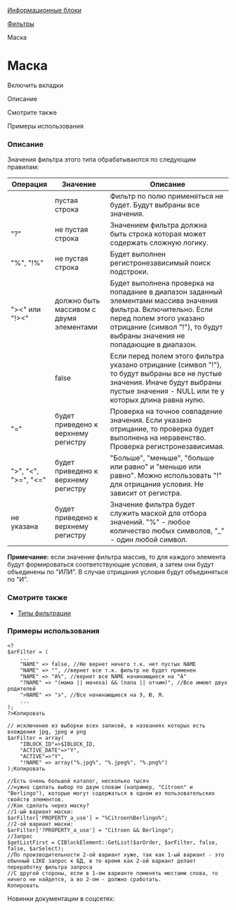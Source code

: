 [Информационные блоки](/api_help/iblock/index.php)

[Фильтры](/api_help/iblock/filters/index.php)

Маска

Маска
=====

Включить вкладки

Описание

Смотрите также

Примеры использования

### Описание

Значения фильтра этого типа обрабатываются по следующим правилам:

| Операция | Значение | Описание |
| --- | --- | --- |
|  | пустая строка | Фильтр по полю применяться не будет. Будут выбраны все значения. |
| "?" | не пустая строка | Значением фильтра должна быть строка которая может содержать сложную логику. |
| "%", "!%" | не пустая строка | Будет выполнен регистронезависимый поиск подстроки. |
| "><" или "!><" | должно быть массивом с двумя элементами | Будет выполнена проверка на попадание в диапазон заданный элементами массива значения фильтра. Включительно. Если перед полем этого указано отрицание (символ "!"), то будут выбраны значения не попадающие в диапазон. |
|  | false | Если перед полем этого фильтра указано отрицание (символ "!"), то будут выбраны все не пустые значения.   Иначе будут выбраны пустые значения - NULL или те у которых длина равна нулю. |
| "=" | будет приведено к верхнему регистру | Проверка на точное совпадение значения. Если указано отрицание, то проверка будет выполнена на неравенство. Проверка регистронезависимая. |
| ">", "<", ">=", "<=" | будет приведено к верхнему регистру | "Больше", "меньше", "больше или равно" и "меньше или равно". Можно использовать "!" для отрицания условия. Не зависит от регистра. |
| не указана | будет приведено к верхнему регистру | Значение фильтра будет служить маской для отбора значений. "%" - любое количество любых символов, "\_" - один любой символ. |

**Примечание:** если значение фильтра массив, то для каждого элемента будут формироваться соответствующие условия, а затем они будут объединены по "ИЛИ". В случае отрицания условия будут объединяться по "И".

### Смотрите также

* [Типы фильтрации](http://dev.1c-bitrix.ru/learning/course/index.php?COURSE_ID=43&LESSON_ID=2683)

### Примеры использования

```
<?
$arFilter = (
	...
	"NAME" => false, //Не вернет ничего т.к. нет пустых NAME
	"NAME" => "", //вернет все т.к. фильтр не будет применен
	"NAME" => "А%", //вернет все NAME начинающиеся на "A"
	"?NAME" => "(мама || мачеха) && (папа || отчим)", //Все имеют двух родителей
	">NAME" => "э", //Все начинающиеся на Э, Ю, Я.
	...
);
?>Копировать
```

```
// исключение из выборки всех записей, в названиях которых есть вхождения jpg, jpeg и png
$arFilter = array(
	"IBLOCK_ID"=>$IBLOCK_ID,
	"ACTIVE_DATE"=>"Y",
	"ACTIVE"=>"Y",
	"!NAME" => array("%.jpg%", "%.jpeg%", "%.png%")
);Копировать
```

```
//Есть очень большой каталог, несколько тысяч
//нужно сделать выбор по двум словам (например, "Citroen" и "Berlingo"), которые могут содержаться в одном из пользовательских свойств элементов.
//Как сделать через маску? 
//1-ый вариант маски:
$arFilter['PROPERTY_a_use'] = "%Citroen%Berlingo%";
//2-ой вариант маски:
$arFilter['?PROPERTY_a_use'] = "Citroen && Berlingo";
//Запрос
$getListFirst = CIBlockElement::GetList($arOrder, $arFilter, false, false, $arSelect);
//По производительности 2-ой вариант хуже, так как 1-ый вариант - это обычный LIKE запрос к БД, в то время как 2-ой вариант делает переработку фильтра запроса  
//С другой стороны, если в 1-ом варианте поменять местами слова, то ничего не найдется, а во 2-ом - должно сработать.
Копировать
```

Новинки документации в соцсетях: